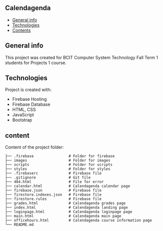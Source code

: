 ## Calendagenda
* [General info](#general-info)
* [Technologies](#technologies)
* [Contents](#content)

## General info
This project was created for BCIT Computer System Technology Fall Term 1 students for 
Projects 1 course.
	
## Technologies
Project is created with:
* Firebase Hosting
* Firebase Database
* HTML, CSS
* JavaScript
* Bootstrap 
	
## content
Content of the project folder:

```
├── .firebase                # Folder for firebase
├── images                   # Folder for images
├── scripts                  # Folder for scripts
├── styles                   # Folder for styles
├── .firebaserc              # Firebase file
├── .gitignore               # Git file
├── 404.html                 # File for error
├── calendar.html            # Calendagenda calendar page
├── firebase.json            # Firebase file
├── firestore.indexes.json   # Firebase file
├── firestore.rules          # Firebase file
├── grades.html              # Calendagenda grades page
├── index.html               # Calendagenda landing page
├── loginpage.html           # Calendagenda loginpage page
├── main.html                # Calendagenda main page
├── officehours.html         # Calendagenda course information page
└── README.md
```